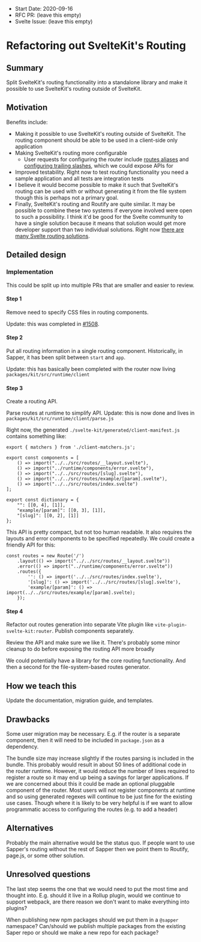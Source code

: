 - Start Date: 2020-09-16
- RFC PR: (leave this empty)
- Svelte Issue: (leave this empty)

# Refactoring out SvelteKit's Routing

## Summary

Split SvelteKit's routing functionality into a standalone library and make it possible to use SvelteKit's routing outside of SvelteKit.

## Motivation

Benefits include:

* Making it possible to use SvelteKit's routing outside of SvelteKit. The routing component should be able to be used in a client-side only application
* Making SvelteKit's routing more configurable
    * User requests for configuring the router include [routes aliases](https://github.com/sveltejs/sapper/issues/1450) and [configuring trailing slashes](https://github.com/sveltejs/sapper/issues/519), which we could expose APIs for
* Improved testability. Right now to test routing functionality you need a sample application and all tests are integration tests
* I believe it would become possible to make it such that SvelteKit's routing can be used with or without generating it from the file system though this is perhaps not a primary goal.
* Finally, SvelteKit's routing and Routify are quite similar. It may be possible to combine these two systems if everyone involved were open to such a possibility. I think it'd be good for the Svelte community to have a single solution because it means that solution would get more developer support than two individual solutions. Right now [there are many Svelte routing solutions](https://twitter.com/lihautan/status/1315482668440580096?s=19).

## Detailed design

### Implementation

This could be split up into multiple PRs that are smaller and easier to review.

#### Step 1

Remove need to specify CSS files in routing components.

Update: this was completed in [#1508](https://github.com/sveltejs/sapper/pull/1508).


#### Step 2

Put all routing information in a single routing component. Historically, in Sapper, it has been split between `start` and `app`.

Update: this has basically been completed with the router now living `packages/kit/src/runtime/client`


#### Step 3

Create a routing API.

Parse routes at runtime to simplify API. Update: this is now done and lives in `packages/kit/src/runtime/client/parse.js`

Right now, the generated `./svelte-kit/generated/client-manifest.js` contains something like:

```
export { matchers } from './client-matchers.js';

export const components = [
	() => import("../../src/routes/__layout.svelte"),
	() => import("../runtime/components/error.svelte"),
	() => import("../../src/routes/[slug].svelte"),
	() => import("../../src/routes/example/[param].svelte"),
	() => import("../../src/routes/index.svelte")
];

export const dictionary = {
	"": [[0, 4], [1]],
	"example/[param]": [[0, 3], [1]],
	"[slug]": [[0, 2], [1]]
};
```

This API is pretty compact, but not too human readable. It also requires the layouts and error components to be specified repeatedly. We could create a friendly API for this:
```
const routes = new Route('/')
	.layout(() => import("../../src/routes/__layout.svelte"))
	.error(() => import("../runtime/components/error.svelte"))
	.routes({
		'': () => import('../../src/routes/index.svelte'),
		'[slug]': () => import('../../src/routes/[slug].svelte'),
		'example/[param]': () => import(../../src/routes/example/[param].svelte);
	});
```

#### Step 4

Refactor out routes generation into separate Vite plugin like `vite-plugin-svelte-kit:router`. Publish components separately.

Review the API and make sure we like it. There's probably some minor cleanup to do before exposing the routing API more broadly

We could potentially have a library for the core routing functionality. And then a second for the file-system-based routes generator.


## How we teach this

Update the documentation, migration guide, and templates.

## Drawbacks

Some user migration may be necessary. E.g. if the router is a separate component, then it will need to be included in `package.json` as a dependency.

The bundle size may increase slightly if the routes parsing is included in the bundle. This probably would result in about 50 lines of additional code in the router runtime. However, it would reduce the number of lines required to register a route so it may end up being a savings for larger applications. If we are concerned about this it could be made an optional pluggable component of the router. Most users will not register components at runtime and so using generated regexes will continue to be just fine for the existing use cases. Though where it is likely to be very helpful is if we want to allow programmatic access to configuring the routes (e.g. to add a header)

## Alternatives

Probably the main alternative would be the status quo. If people want to use Sapper's routing without the rest of Sapper then we point them to Routify, page.js, or some other solution.

## Unresolved questions

The last step seems the one that we would need to put the most time and thought into. E.g. should it live in a Rollup plugin, would we continue to support webpack, are there reason we don't want to make everything into plugins?

When publishing new npm packages should we put them in a `@sapper` namespace? Can/should we publish multiple packages from the existing Saper repo or should we make a new repo for each package?
